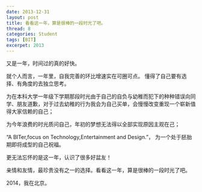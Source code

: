 ```yaml
---
date: 2013-12-31
layout: post
title: 看看这一年，算是很棒的一段时光了吧。
thread: 8
categories: Student
tags: [BIT]
excerpet: 2013
---
```


又是一年，时间过的真的好快。

就个人而言，一年里，自我完善的环比增速实在可圈可点。 
懂得了自己要有选择、有角度的去独立思考。

为在本科大学一年级下学期那段时光由于自己的自负与幼稚而犯下的种种错误向同学、朋友道歉，对于过去幼稚的行为我会为自己买单，会慢慢改变重现一个崭新值得大家信赖的自己；

为今年浪费的时光质问自己，年初的梦想无法得以全部实现原因主观在己；

“A BITer,focus on Technology,Entertainment and Design.”， 为一个处于胚胎期即将成型的自己祝福。

更无法忘怀的是这一年，认识了很多好盆友！

亲情和友情，最珍贵没有之一的选择。看看这一年，算是很棒的一段时光了吧。

2014，我在北京。